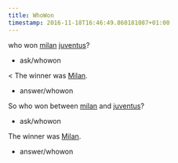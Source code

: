 ```yaml
---
title: WhoWon
timestamp: 2016-11-18T16:46:49.860181087+01:00
---
```


who won [milan](milan#team) [juventus](juventus#team)?
* ask/whowon

< The winner was [Milan](milan#team).
* answer/whowon

So who won between [milan](milan#team) and [juventus](juventus#team)?
* ask/whowon

The winner was [Milan](milan#team).
* answer/whowon

